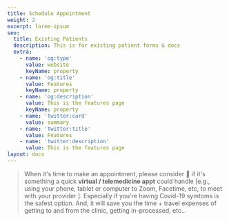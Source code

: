 ```yaml
---
title: Schedule Appointment
weight: 2
excerpt: lorem-ipsum
seo:
  title: Existing Patients
  description: This is for existing patient forms & docs
  extra:
    - name: 'og:type'
      value: website
      keyName: property
    - name: 'og:title'
      value: Features
      keyName: property
    - name: 'og:description'
      value: This is the features page
      keyName: property
    - name: 'twitter:card'
      value: summary
    - name: 'twitter:title'
      value: Features
    - name: 'twitter:description'
      value: This is the features page
layout: docs
---
```

> When it's time to make an appointment, please consider 🤔 if it's something a quick **virtual / telemedicine appt** could handle \[e.g., using your phone, tablet or computer to Zoom, Facetime, etc, to meet with your provider ]. Especially if you're having Covid-19 symtoms is the safest option. And, it will save you the time + travel expenses of getting to and from the clinic, getting in-processed, etc..

